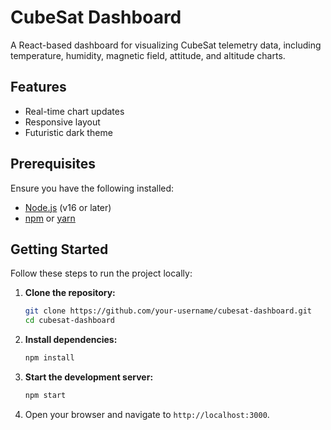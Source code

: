 # CubeSat Dashboard

A React-based dashboard for visualizing CubeSat telemetry data, including temperature, humidity, magnetic field, attitude, and altitude charts.

## Features
- Real-time chart updates
- Responsive layout
- Futuristic dark theme

## Prerequisites
Ensure you have the following installed:
- [Node.js](https://nodejs.org/) (v16 or later)
- [npm](https://www.npmjs.com/) or [yarn](https://yarnpkg.com/)

## Getting Started
Follow these steps to run the project locally:

1. **Clone the repository:**
   ```bash
   git clone https://github.com/your-username/cubesat-dashboard.git
   cd cubesat-dashboard
   ```

2. **Install dependencies:**
   ```bash
   npm install
   ```

3. **Start the development server:**
   ```bash
   npm start
   ```

4. Open your browser and navigate to `http://localhost:3000`.
